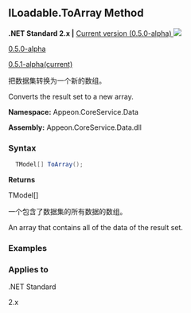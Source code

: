 

## **ILoadable.ToArray Method**

**.NET Standard 2.x |**  <a href="javascript:void(0)" class="dropdown">Current version (0.5.0-alpha) <img src="~/images/dropdown.png"/></a>

<div class="otherversions"  value="versdiv">

<a href="javascript:void(0)">0.5.0-alpha</a>

<a href="javascript:void(0)">0.5.1-alpha(current)</a>

</div>

 把数据集转换为一个新的数组。 

Converts the result set to a new array.

 **Namespace:** Appeon.CoreService.Data

 **Assembly:** Appeon.CoreService.Data.dll

### **Syntax**

```c#
  TModel[] ToArray();
```

**Returns**

TModel[]

一个包含了数据集的所有数据的数组。

An array that contains all of the data of the result set.

### **Examples**



### **Applies to**

.NET Standard 

2.x